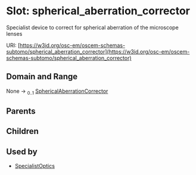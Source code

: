 
# Slot: spherical_aberration_corrector

Specialist device to correct for spherical aberration of the microscope lenses

URI: [https://w3id.org/osc-em/oscem-schemas-subtomo/spherical_aberration_corrector](https://w3id.org/osc-em/oscem-schemas-subtomo/spherical_aberration_corrector)


## Domain and Range

None &#8594;  <sub>0..1</sub> [SphericalAberrationCorrector](SphericalAberrationCorrector.md)

## Parents


## Children


## Used by

 * [SpecialistOptics](SpecialistOptics.md)
